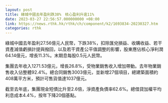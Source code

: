 ```yaml
---
layout: post
title: 綠城中國去年盈利跌38%　核心盈利升逾11%
date: 2023-03-27 22:56:57.000000000 +08:00
link: https://news.rthk.hk/rthk/ch/component/k2/1693834-20230327.htm
categories: rthk
---
```


綠城中國去年盈利27.56億元人民幣，下跌38%，扣除匯兌損益、收購收益、若干資產減值虧損計提與撥回，以及若干資產公平值調整的影響，股東應佔核心淨利潤64.14億元，增長11.3%。末期息每股0.5元人民幣。

集團去年收入1271.53億元，增長26.8%，受物業銷售收入增加帶動。去年物業銷售收入佔整體92.4%。總合同銷售3003億元，並新增27個項目，總建築面積約408萬平方米，預計可售貨值達1037億元。

截至去年底，集團現金短債比升至2.6倍，淨資產負債率62.6%。總借貸加權平均利息成本4.4%，按年下降20個基點。
